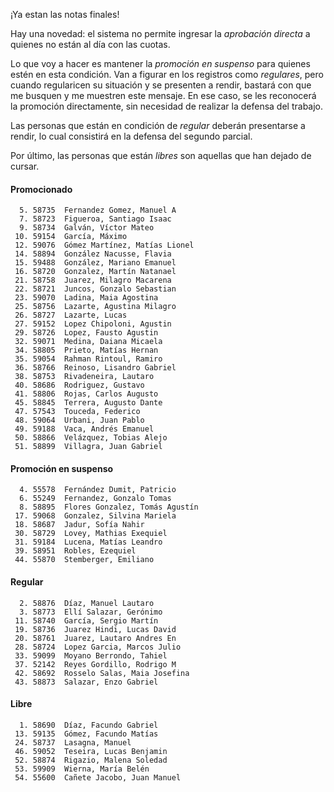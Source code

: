 ¡Ya estan las notas finales!

Hay una novedad: el sistema no permite ingresar la _aprobación directa_ a quienes no están al día con las cuotas.

Lo que voy a hacer es mantener la _promoción en suspenso_ para quienes estén en esta condición. Van a figurar en los registros como _regulares_, pero cuando regularicen su situación y se presenten a rendir, bastará con que me busquen y me muestren este mensaje. En ese caso, se les reconocerá la promoción directamente, sin necesidad de realizar la defensa del trabajo.

Las personas que están en condición de _regular_ deberán presentarse a rendir, lo cual consistirá en la defensa del segundo parcial.

Por último, las personas que están _libres_ son aquellas que han dejado de cursar.

#### Promocionado
```
  5. 58735  Fernandez Gomez, Manuel A
  7. 58723  Figueroa, Santiago Isaac
  9. 58734  Galván, Víctor Mateo
 10. 59154  García, Máximo
 12. 59076  Gómez Martínez, Matías Lionel
 14. 58894  González Nacusse, Flavia
 15. 59488  González, Mariano Emanuel
 16. 58720  Gonzalez, Martín Natanael
 21. 58758  Juarez, Milagro Macarena
 22. 58721  Juncos, Gonzalo Sebastian
 23. 59070  Ladina, Maia Agostina
 25. 58756  Lazarte, Agustina Milagro
 26. 58727  Lazarte, Lucas
 27. 59152  Lopez Chipoloni, Agustin
 29. 58726  Lopez, Fausto Agustin
 32. 59071  Medina, Daiana Micaela
 34. 58805  Prieto, Matías Hernan
 35. 59054  Rahman Rintoul, Ramiro
 36. 58766  Reinoso, Lisandro Gabriel
 38. 58753  Rivadeneira, Lautaro
 40. 58686  Rodriguez, Gustavo
 41. 58806  Rojas, Carlos Augusto
 45. 58845  Terrera, Augusto Dante
 47. 57543  Touceda, Federico
 48. 59064  Urbani, Juan Pablo
 49. 59188  Vaca, Andrés Emanuel
 50. 58866  Velázquez, Tobias Alejo
 51. 58899  Villagra, Juan Gabriel
```
#### Promoción en suspenso
```
  4. 55578  Fernández Dumit, Patricio
  6. 55249  Fernandez, Gonzalo Tomas
  8. 58895  Flores Gonzalez, Tomás Agustín
 17. 59068  Gonzalez, Silvina Mariela
 18. 58687  Jadur, Sofía Nahir
 30. 58729  Lovey, Mathias Exequiel
 31. 59184  Lucena, Matías Leandro
 39. 58951  Robles, Ezequiel
 44. 55870  Stemberger, Emiliano
```
#### Regular
```
  2. 58876  Díaz, Manuel Lautaro
  3. 58773  Ellí Salazar, Gerónimo
 11. 58740  García, Sergio Martín
 19. 58736  Juarez Hindi, Lucas David
 20. 58761  Juarez, Lautaro Andres En
 28. 58724  Lopez Garcia, Marcos Julio
 33. 59099  Moyano Berrondo, Tahiel
 37. 52142  Reyes Gordillo, Rodrigo M
 42. 58692  Rosselo Salas, Maia Josefina
 43. 58873  Salazar, Enzo Gabriel
```
#### Libre
```
  1. 58690  Díaz, Facundo Gabriel
 13. 59135  Gómez, Facundo Matías
 24. 58737  Lasagna, Manuel
 46. 59052  Teseira, Lucas Benjamin
 52. 58874  Rigazio, Malena Soledad
 53. 59909  Wierna, María Belén
 54. 55600  Cañete Jacobo, Juan Manuel
```
